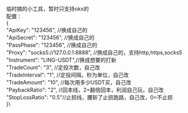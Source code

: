 临时搞的小工具，暂时只支持okx的\
配置：\
{\
  "ApiKey": "123456", //换成自己的\
  "ApiSecret": "123456", //换成自己的\
  "PassPhase": "123456", //换成自己的\
  "Proxy": "socks5://127.0.0.1:8888", //换成自己的，支持http,https,socks5\
  "Instrument": "LING-USDT",//换成想要的打新\
  "TradeCount": "3", //定投次数，自己改\
  "TradeInterval": "1", //定投间隔，秒为单位，自己改\
  "TradeAmount": "10", //每次用多少USDT买，自己改\
  "PaybackRatio": "2", //回本线，2=翻倍回本，利润自己玩，自己改\
  "StopLossRatio": "0.5"//止损线，腰斩了止损跑路，自己改，0=不止损\
}\
